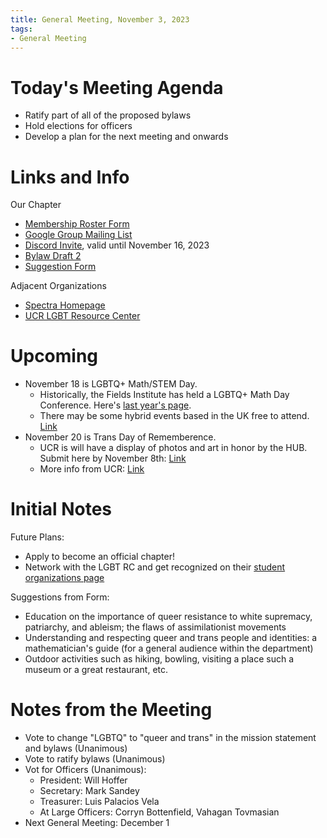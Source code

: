 ```yaml
---
title: General Meeting, November 3, 2023
tags:
- General Meeting
---
```


# Today's Meeting Agenda

- Ratify part of all of the proposed bylaws
- Hold elections for officers
- Develop a plan for the next meeting and onwards


# Links and Info

Our Chapter
- [Membership Roster Form](https://forms.gle/852ZWjqZcMmWixMg9)
- [Google Group Mailing List](https://groups.google.com/g/spectra-at-ucr)
- [Discord Invite](https://discord.gg/kXB8uxg4q), valid until November 16, 2023
- [Bylaw Draft 2](https://docs.google.com/document/d/1MjzgK2Z9s9RlpsAToU-Ws2mIF0NeuNO7/edit?usp=sharing&ouid=105519481189668284469&rtpof=true&sd=true)
- [Suggestion Form](https://docs.google.com/forms/d/e/1FAIpQLScIGM3g69ZgS4kVXDgHXuGd2HET4D-0qzzfJ46ZyXXDsudPhA/viewform?usp=sf_link)

Adjacent Organizations
- [Spectra Homepage](http://lgbtmath.org/)
- [UCR LGBT Resource Center](https://out.ucr.edu/)


# Upcoming 

- November 18 is LGBTQ+ Math/STEM Day.
  - Historically, the Fields Institute has held a LGBTQ+ Math Day Conference. Here's [last year's page](http://www.fields.utoronto.ca/activities/22-23/LGBTQplus).
  - There may be some hybrid events based in the UK free to attend. [Link](https://prideinstem.org/lgbtstemday/lgbtq-stem-day-events/)
- November 20 is Trans Day of Rememberence.
  - UCR is will have a display of photos and art in honor by the HUB. Submit here by November 8th: [Link](https://events.ucr.edu/event/trans_rememberance_day_display)
  - More info from UCR: [Link](https://out.ucr.edu/events/trans-remembrance-display)


# Initial Notes

Future Plans:
- Apply to become an official chapter! 
- Network with the LGBT RC and get recognized on their [student organizations page](https://out.ucr.edu/our-campus/student-organizations)

Suggestions from Form:
- Education on the importance of queer resistance to white supremacy, patriarchy, and ableism; the flaws of assimilationist movements
- Understanding and respecting queer and trans people and identities: a mathematician's guide (for a general audience within the department)
- Outdoor activities such as hiking, bowling, visiting a place such a museum or a great restaurant, etc.

# Notes from the Meeting

- Vote to change "LGBTQ" to "queer and trans" in the mission statement and bylaws (Unanimous)
- Vote to ratify bylaws (Unanimous)
- Vot for Officers (Unanimous):
  - President: Will Hoffer
  - Secretary: Mark Sandey
  - Treasurer: Luis Palacios Vela
  - At Large Officers: Corryn Bottenfield, Vahagan Tovmasian
- Next General Meeting: December 1
